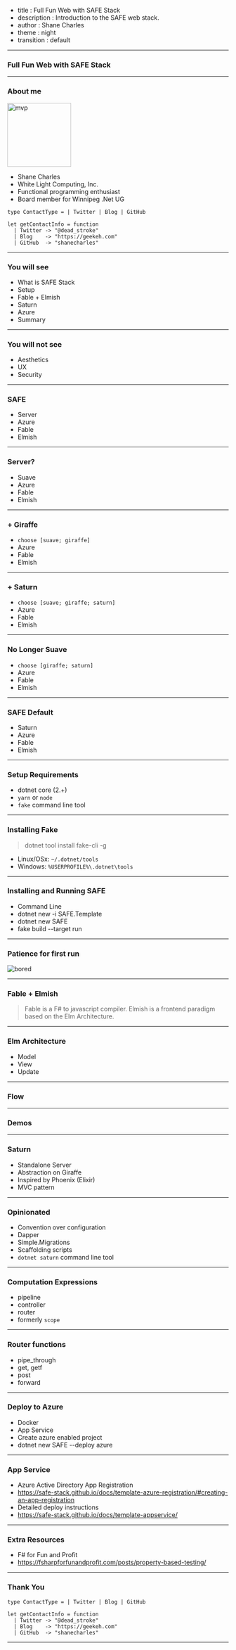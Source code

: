 - title : Full Fun Web with SAFE Stack
- description : Introduction to the SAFE web stack.
- author : Shane Charles
- theme : night
- transition : default

***

### Full Fun Web with SAFE Stack

***

<!-- .slide: class="two-floating-elements" -->
### About me

<div class="two-floating-elements">
<img src="images/mvp_logo_vertical.png" alt="mvp" style="height:145px;border:0;margin: auto;"/>
    <ul>
     <li>Shane Charles</li>
<li>White Light Computing, Inc.</li>
<li>Functional programming enthusiast</li>
<li>Board member for Winnipeg .Net UG</li>
</ul>
</div>




    type ContactType = | Twitter | Blog | GitHub

    let getContactInfo = function
      | Twitter -> "@dead_stroke"
      | Blog    -> "https://geekeh.com"
      | GitHub  -> "shanecharles"

***

### You will see

- What is SAFE Stack
- Setup
- Fable + Elmish
- Saturn
- Azure
- Summary

***

### You will not see

- Aesthetics
- UX
- Security

***

### SAFE

- Server
- Azure
- Fable
- Elmish

---

### Server?

- Suave
- Azure
- Fable
- Elmish

---

### + Giraffe

- `choose [suave; giraffe]`
- Azure
- Fable
- Elmish

---
### + Saturn

- `choose [suave; giraffe; saturn]`
- Azure
- Fable
- Elmish

---

### No Longer Suave

- `choose [giraffe; saturn]`
- Azure
- Fable
- Elmish

---

### SAFE Default

- Saturn
- Azure
- Fable
- Elmish

***
### Setup Requirements

- dotnet core (2.+)
- `yarn` or `node`
- `fake` command line tool

---
### Installing Fake

> dotnet tool install fake-cli -g

- Linux/OSx: `~/.dotnet/tools`
- Windows: `%USERPROFILE%\.dotnet\tools`

---

### Installing and Running SAFE 

- Command Line
 - dotnet new -i SAFE.Template
 - dotnet new SAFE
 - fake build --target run

--- 
### Patience for first run

![bored](images/bored.gif)

***

### Fable + Elmish 

> Fable is a F# to javascript compiler.
> Elmish is a frontend paradigm based on the Elm Architecture.

---
### Elm Architecture

- Model
- View
- Update

---
### Flow


---
### Demos
***
### Saturn

- Standalone Server
- Abstraction on Giraffe
- Inspired by Phoenix (Elixir)
- MVC pattern

---
### Opinionated 

- Convention over configuration
 - Dapper
 - Simple.Migrations
- Scaffolding scripts
 - `dotnet saturn` command line tool

---
### Computation Expressions

- pipeline
- controller
- router
 - formerly `scope`

---
### Router functions

- pipe_through
- get, getf
- post
- forward

***
### Deploy to Azure

- Docker
- App Service
 - Create azure enabled project
 - dotnet new SAFE --deploy azure

---
### App Service

- Azure Active Directory App Registration
 - https://safe-stack.github.io/docs/template-azure-registration/#creating-an-app-registration
- Detailed deploy instructions
 - https://safe-stack.github.io/docs/template-appservice/

***
### Extra Resources

- F# for Fun and Profit 
 - https://fsharpforfunandprofit.com/posts/property-based-testing/

***

### Thank You


    type ContactType = | Twitter | Blog | GitHub

    let getContactInfo = function
      | Twitter -> "@dead_stroke"
      | Blog    -> "https://geekeh.com"
      | GitHub  -> "shanecharles"

***

